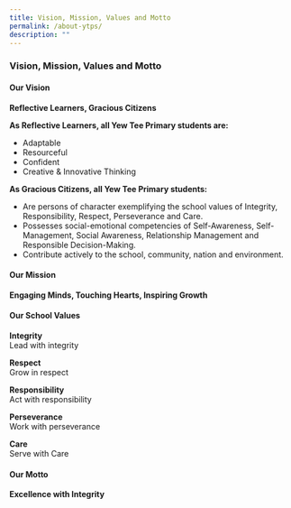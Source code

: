 ```yaml
---
title: Vision, Mission, Values and Motto
permalink: /about-ytps/
description: ""
---
```

### Vision, Mission, Values and Motto

#### Our Vision

**Reflective Learners, Gracious Citizens**

**As Reflective Learners, all Yew Tee Primary students are:**
*   Adaptable
*   Resourceful
*   Confident
*   Creative &amp; Innovative Thinking

**As Gracious Citizens, all Yew Tee Primary students:**
*   Are persons of character exemplifying the school values of  Integrity, Responsibility, Respect, Perseverance and Care.
*   Possesses social-emotional competencies of Self-Awareness, Self-Management, Social Awareness, Relationship Management and Responsible Decision-Making.
*   Contribute actively to the school, community, nation and environment.

#### Our Mission

**Engaging Minds, Touching Hearts, Inspiring Growth**

#### Our School Values

**Integrity** <br>
Lead with integrity

**Respect** <br>
Grow in respect

**Responsibility** <br>
Act with responsibility

**Perseverance** <br>
Work with perseverance

**Care** <br>
Serve with Care

#### Our Motto 
**Excellence with Integrity**